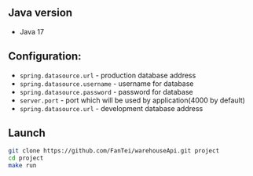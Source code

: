 ## Java version

* Java 17

## Configuration:

* `spring.datasource.url` - production database address
* `spring.datasource.username` - username for database
* `spring.datasource.password` - password for database
* `server.port` - port which will be used by application(4000 by default)
* `spring.datasource.url` - development database address

## Launch

```sh
git clone https://github.com/FanTei/warehouseApi.git project
cd project
make run
```
